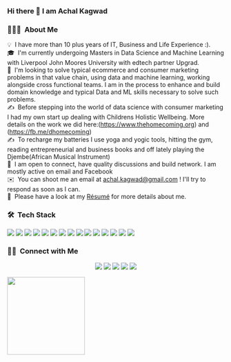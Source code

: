 ### Hi there 👋 I am Achal Kagwad

<!--
**achalkagwad/achalkagwad** is a ✨ _special_ ✨ repository because its `README.md` (this file) appears on your GitHub profile.

Here are some ideas to get you started:

- 🔭 I’m currently working on ...
- 🌱 I’m currently learning ...
- 👯 I’m looking to collaborate on ...
- 🤔 I’m looking for help with ...
- 💬 Ask me about ...
- 📫 How to reach me: ...
- 😄 Pronouns: ...
- ⚡ Fun fact: ...
-->

### 👨🏻‍💻 &nbsp;About Me

💡 &nbsp;I have more than 10 plus years of IT, Business and Life Experience :).\
🎓 &nbsp;I'm currently undergoing Masters in Data Science and Machine Learning with Liverpool John Moores University with edtech partner Upgrad.\
🌱 &nbsp;I'm looking to solve typical ecommerce and consumer marketing problems in that value chain, using data and machine learning, working alongside cross functional teams. I am in the process to enhance and build domain knowledge and typical Data and ML skills necessary to solve such problems. \
✍️ &nbsp;Before stepping into the world of data science with consumer marketing I had my own start up dealing with Childrens Holistic Wellbeing. More details on the work we did here:(https://www.thehomecoming.org) and (https://fb.me/dhomecoming) \
✍️ &nbsp;To recharge my batteries I use yoga and yogic tools, hitting the gym, reading entrepreneurial and business books and off lately playing the Djembe(African Musical Instrument) \
💬 &nbsp;I am open to connect, have quality discussions and build network. I am mostly active on email and Facebook\
✉️ &nbsp;You can shoot me an email at achal.kagwad@gmail.com ! I'll try to respond as soon as I can.\
📄 &nbsp;Please have a look at my [Résumé](https://www.thehomecoming.org) for more details about me.

### 🛠 &nbsp;Tech Stack
![](https://img.shields.io/badge/Code-Python-informational?style=flat&logo=python&logoColor=white&color=blueviolet)
![](https://img.shields.io/badge/Code-Numpy-informational?style=flat&logo=numpy&logoColor=white&color=blueviolet)
![](https://img.shields.io/badge/Code-Pandas-informational?style=flat&logo=pandas&logoColor=white&color=blueviolet) 
![](https://img.shields.io/badge/Code-scikit_learn-informational?style=flat&logo=scikit-learn&logoColor=white&color=blueviolet)
![](https://img.shields.io/badge/Code-tableau-informational?style=flat&logo=tableau&logoColor=white&color=blueviolet) 
![](https://img.shields.io/badge/Code-Amazon_AWS-informational?style=flat&logo=Amazon-AWS&logoColor=white&color=blueviolet)
![](https://img.shields.io/badge/Editor-Jupyter-informational?style=flat&logo=jupyter&logoColor=white&color=blueviolet)
![](https://img.shields.io/badge/Editor-Google_Colab-informational?style=flat&logo=google-colab&logoColor=white&color=blueviolet)
![](https://img.shields.io/badge/Code-Java-informational?style=flat&logo=java&logoColor=white&color=blueviolet)
![](https://img.shields.io/badge/Code-Android-informational?style=flat&logo=android&logoColor=white&color=blueviolet)
![](https://img.shields.io/badge/Editor-Android_Studio-informational?style=flat&logo=android-studio&logoColor=white&color=blueviolet)
![](https://img.shields.io/badge/Code-HTML-informational?style=flat&logo=HTML5&logoColor=white&color=blueviolet)
![](https://img.shields.io/badge/Tools-MySQL-informational?style=flat&logo=mysql&logoColor=white&color=blueviolet)
![](https://img.shields.io/badge/Editor-IntelliJ_IDEA-informational?style=flat&logo=intellij-idea&logoColor=white&color=blueviolet)
![](https://img.shields.io/badge/Editor-Eclipse-informational?style=flat&logo=eclipse-ide&logoColor=white&color=blueviolet)

<!-- ![CSS](https://img.shields.io/badge/-CSS-05122A?style=flat&logo=CSS3&logoColor=1572B6)&nbsp;
![Git](https://img.shields.io/badge/-Git-05122A?style=flat&logo=git)&nbsp;
![GitHub](https://img.shields.io/badge/-GitHub-05122A?style=flat&logo=github)&nbsp; -->

<!--
### ⚙️ &nbsp;GitHub Stats

<p align="center">
<a href="https://github.com/achalkagwad">
  <img height="180em" src="https://github-readme-stats-eight-theta.vercel.app/api?username=achalkagwad&show_icons=true&theme=algolia&include_all_commits=true&count_private=true"/>
  <img height="180em" src="https://github-readme-stats-eight-theta.vercel.app/api/top-langs/?username=achalkagwad&layout=compact&langs_count=8&theme=algolia"/>
</a>
</p>
-->

### 🤝🏻 &nbsp;Connect with Me

<p id="socialIcons" align="center">
    <a href="https://www.linkedin.com/in/achalkagwad/" alt="LinkedIn"> 
        <img src="https://img.shields.io/badge/-LinkedIn-0A66C2?style=flat-square&logo=linkedin" /></a>
    <a href="https://stackoverflow.com/users/5220750/achal-kagwad" alt="StackOverflow">
        <img src="https://img.shields.io/badge/-StackOverflow-F58025?style=flat-square&logo=stack-overflow&logoColor=white" /></a>
    <a href="mailto:achal.kagwad@gmail.com" alt="Gmail">
        <img src="https://img.shields.io/badge/-Gmail-EA4335?style=flat-square&logo=gmail&logoColor=white" /></a>
    <a href="https://www.facebook.com/achal.kagwad" alt="Facebook">
        <img src="https://img.shields.io/badge/-Facebook-1877F2?style=flat-square&logo=facebook&logoColor=white" /></a>
    <a href="https://www.instagram.com/achalkagwad/" alt="Instagram">
        <img src="https://img.shields.io/badge/-Instagram-E4405F?style=flat-square&logo=instagram&logoColor=white" /></a>  
</p>


<img height="180em" src="https://github-readme-stats.vercel.app/api?username=Gapur&show_icons=true&hide_border=true&&count_private=true&include_all_commits=true" />
